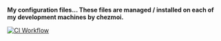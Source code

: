 **My configuration files... These files are managed / installed on each of my development machines by chezmoi.**

[![CI Workflow](https://github.com/bbugyi200/dotfiles/actions/workflows/ci.yml/badge.svg)](https://github.com/bbugyi200/dotfiles/actions/workflows/ci.yml)
